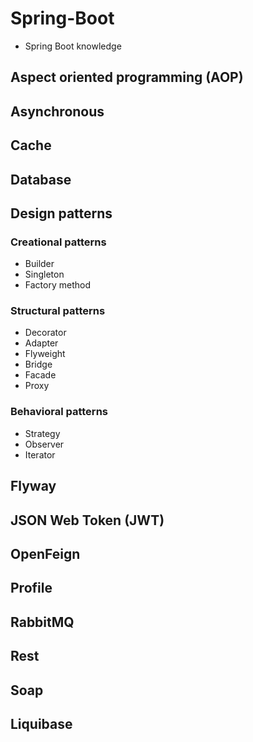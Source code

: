 # Spring-Boot
 - Spring Boot knowledge

## Aspect oriented programming (AOP)

## Asynchronous

## Cache

## Database

## Design patterns

### Creational patterns

 - Builder
 - Singleton
 - Factory method

### Structural patterns

 - Decorator
 - Adapter
 - Flyweight
 - Bridge
 - Facade
 - Proxy

### Behavioral patterns

- Strategy
- Observer
- Iterator

## Flyway

## JSON Web Token (JWT)

## OpenFeign

## Profile

## RabbitMQ

## Rest

## Soap

## Liquibase 
